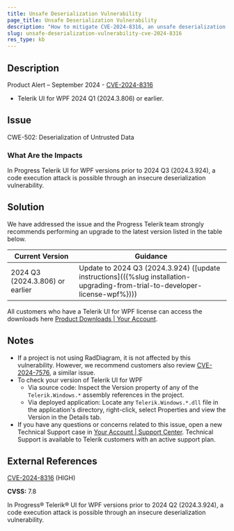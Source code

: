 ```yaml
---
title: Unsafe Deserialization Vulnerability
page_title: Unsafe Deserialization Vulnerability
description: "How to mitigate CVE-2024-8316, an unsafe deserialization vulnerability."
slug: unsafe-deserialization-vulnerability-cve-2024-8316
res_type: kb
---
```


## Description

Product Alert – September 2024 - [CVE-2024-8316](https://www.cve.org/CVERecord?id=CVE-2024-8316)

- Telerik UI for WPF 2024 Q1 (2024.3.806) or earlier.

## Issue

CWE-502: Deserialization of Untrusted Data

### What Are the Impacts

In Progress Telerik UI for WPF versions prior to 2024 Q3 (2024.3.924), a code execution attack is possible through an insecure deserialization vulnerability.

## Solution

We have addressed the issue and the Progress Telerik team strongly recommends performing an upgrade to the latest version listed in the table below.

| Current Version | Guidance |
|-----------------|----------|
| 2024 Q3 (2024.3.806) or earlier | Update to 2024 Q3 (2024.3.924) ([update instructions](({%slug installation-upgrading-from-trial-to-developer-license-wpf%}))) |

All customers who have a Telerik UI for WPF license can access the downloads here [Product Downloads | Your Account](https://www.telerik.com/account/downloads/product-download?product=RCWPF).

## Notes

- If a project is not using RadDiagram, it is not affected by this vulnerability. However, we recommend customers also review [CVE-2024-7576](https://docs.telerik.com/devtools/wpf/knowledge-base/insecure-deserialization-cve-2024-7576), a similar issue.
- To check your version of Telerik UI for WPF
  - Via source code: Inspect the Version property of any of the `Telerik.Windows.*` assembly references in the project.
  - Via deployed application: Locate any `Telerik.Windows.*.dll` file in the application's directory, right-click, select Properties and view the Version in the Details tab.
- If you have any questions or concerns related to this issue, open a new Technical Support case in [Your Account | Support Center](https://www.telerik.com/account/support-center/contact-us/). Technical Support is available to Telerik customers with an active support plan.

## External References

[CVE-2024-8316](https://www.cve.org/CVERecord?id=CVE-2024-8316) (HIGH)

**CVSS:** 7.8

In Progress® Telerik® UI for WPF versions prior to 2024 Q2 (2024.3.924), a code execution attack is possible through an insecure deserialization vulnerability.